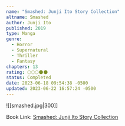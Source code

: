 ```yaml
---
name: "Smashed: Junji Ito Story Collection"
altname: Smashed
author: Junji Ito
published: 2019
type: Manga
genre:
  - Horror
  - Supernatural
  - Thriller
  - Fantasy
chapters: 13
rating: 🌕🌕🌕🌑🌑
status: Completed
date: 2023-06-18 09:54:38 -0500
updated: 2023-06-22 16:57:24 -0500
---
```


![[smashed.jpg|300]]

Book Link: [Smashed: Junji Ito Story Collection](https://www.goodreads.com/book/show/40816622-smashed)

